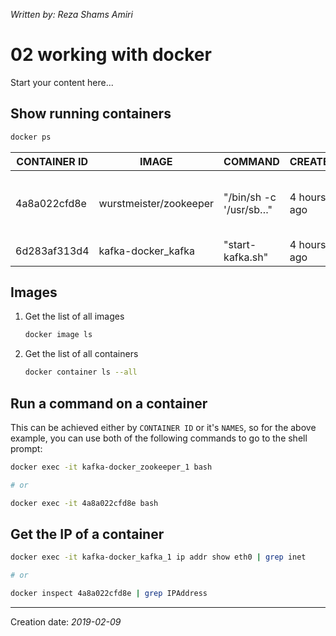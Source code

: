 _Written by: Reza Shams Amiri_

# 02 working with docker

Start your content here...

## Show running containers

``` sh
docker ps
```

| CONTAINER ID | IMAGE | COMMAND | CREATED | STATUS | PORTS | NAMES |
| ------------ | ----- | ------- | ------- | ------ | ----- | ----- |
| 4a8a022cfd8e | wurstmeister/zookeeper | "/bin/sh -c '/usr/sb…" | 4 hours ago | Up 4 hours | 22/tcp, 2888/tcp, 3888/tcp, 0.0.0.0:2181->2181/tcp | kafka\-docker\_zookeeper\_1 |
| 6d283af313d4 | kafka-docker_kafka | "start-kafka.sh" | 4 hours ago | Up 3 hours | 0.0.0.0:32772->9092/tcp | kafka\-docker\_kafka\_1 |

## Images

1. Get the list of all images   
    ``` sh
    docker image ls
    ```
1. Get the list of all containers   
    ``` sh
    docker container ls --all
    ```

## Run a command on a container

This can be achieved either by `CONTAINER ID` or it's `NAMES`, so for the above example, you can use both of the following commands to go to the shell prompt:

``` sh
docker exec -it kafka-docker_zookeeper_1 bash

# or

docker exec -it 4a8a022cfd8e bash
```

## Get the IP of a container

``` sh
docker exec -it kafka-docker_kafka_1 ip addr show eth0 | grep inet

# or

docker inspect 4a8a022cfd8e | grep IPAddress
```

- - -
Creation date: _2019-02-09_
